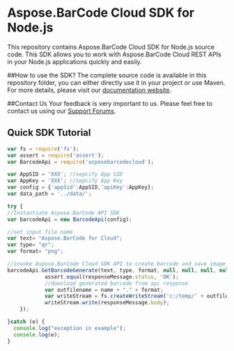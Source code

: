 # Aspose.BarCode Cloud SDK for Node.js

This repository contains Aspose.BarCode Cloud SDK for Node.js source code. This SDK allows you to work with Aspose.BarCode Cloud REST APIs in your Node.js applications quickly and easily. 

##How to use the SDK?
The complete source code is available in this repository folder, you can either directly use it in your project or use Maven. For more details, please visit our [documentation website](http://www.aspose.com/docs/display/barcodecloud/Available+SDKs).

##Contact Us
Your feedback is very important to us. Please feel free to contact us using our [Support Forums](https://www.aspose.com/community/forums/).

## Quick SDK Tutorial
```javascript
var fs = require('fs');
var assert = require('assert');
var BarcodeApi = require('asposebarcodecloud');

var AppSID = 'XXX'; //sepcify App SID
var AppKey = 'XXX'; //sepcify App Key
var config = {'appSid':AppSID,'apiKey':AppKey};
var data_path = '../data/';

try {
//Instantiate Aspose.BarCode API SDK
var barcodeApi = new BarcodeApi(config);

//set input file name
var text= "Aspose.BarCode for Cloud";
var type= "qr";
var format= "png";

//invoke Aspose.BarCode Cloud SDK API to create barcode and save image to a stream  
barcodeApi.GetBarcodeGenerate(text, type, format, null, null, null, null, null, function(responseMessage) {
			assert.equal(responseMessage.status, 'OK');
			//download generated barcode from api response
			var outfilename = name + "." + format;
			var writeStream = fs.createWriteStream('c:/temp/' + outfilename);
			writeStream.write(responseMessage.body);
	});

}catch (e) {
  console.log("exception in example");
  console.log(e);
}
```
